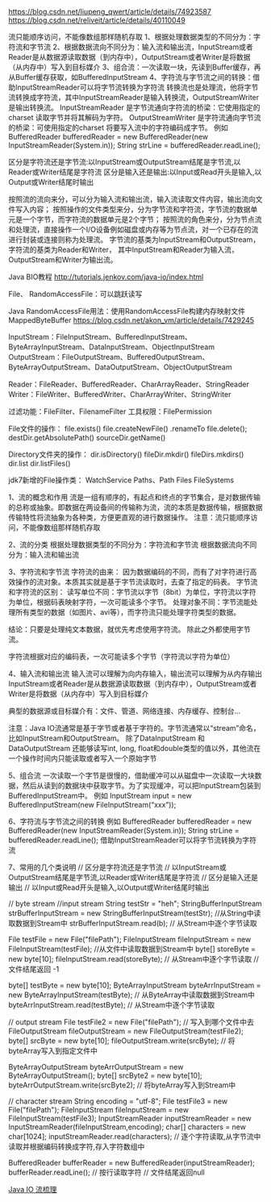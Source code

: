 
https://blog.csdn.net/liupeng_qwert/article/details/74923587
https://blog.csdn.net/reliveit/article/details/40110049


流只能顺序访问，不能像数组那样随机存取
1、根据处理数据类型的不同分为：字符流和字节流 
2、根据数据流向不同分为：输入流和输出流，InputStream或者Reader是从数据源读取数据（到内存中），OutputStream或者Writer是将数据（从内存中）写入到目标媒介
3、组合流：一次读取一块，先读到Buffer缓存，再从Buffer缓存获取，如BufferedInputStream
4、字符流与字节流之间的转换：借助InputStreamReader可以将字节流转换为字符流
转换流也是处理流，他将字节流转换成字符流，其中InputStreamReader是输入转换流，OutputStreamWriter是输出转换流。
InputStreamReader 是字节流通向字符流的桥梁：它使用指定的charset 读取字节并将其解码为字符。
OutputStreamWriter 是字符流通向字节流的桥梁：可使用指定的charset 将要写入流中的字符编码成字节。
例如 BufferedReader bufferedReader = new BufferedReader(new InputStreamReader(System.in)); 
String strLine = bufferedReader.readLine();


区分是字符流还是字节流:以InputStream或OutputStream结尾是字节流,以Reader或Writer结尾是字符流
区分是输入还是输出:以Input或Read开头是输入,以Output或Writer结尾时输出


按照流的流向来分，可以分为输入流和输出流，输入流读取文件内容，输出流向文件写入内容；
按照操作的文件类型来分，分为字节流和字符流，字节流的数据单元是一个字节，而字符流的数据单元是2个字节；
按照流的角色来分，分为节点流和处理流，直接操作一个I/O设备例如磁盘或内存等为节点流，对一个已存在的流进行封装或连接则称为处理流。
字节流的基类为InputStream和OutputStream，字符流的基类为Reader和Writer，
其中InputStream和Reader为输入流，OutputStream和Writer为输出流。



Java BIO教程
http://tutorials.jenkov.com/java-io/index.html



File、
RandomAccessFile：可以跳跃读写


Java RandomAccessFile用法：使用RandomAccessFile构建内存映射文件MappedByteBuffer
https://blog.csdn.net/akon_vm/article/details/7429245


InputStream：FileInputStream、BufferedInputStream、ByteArrayInputStream、DataInputStream、ObjectInputStream
OutputStream：FileOutputStream、BufferedOutputStream、ByteArrayOutputStream、DataOutputStream、ObjectOutputStream

Reader：FileReader、BufferedReader、CharArrayReader、StringReader
Writer：FileWriter、BufferedWriter、CharArrayWriter、StringWriter

过滤功能：FileFilter、FilenameFilter
工具权限：FilePermission


File文件的操作：
file.exists()
file.createNewFile()
.renameTo
file.delete();
destDir.getAbsolutePath()
sourceDir.getName()

Directory文件夹的操作：
dir.isDirectory()
fileDir.mkdir()
fileDirs.mkdirs()
dir.list
dir.listFiles()


jdk7新增的File操作类：
WatchService
Paths、Path
Files
FileSystems



1、流的概念和作用 
流是一组有顺序的，有起点和终点的字节集合，是对数据传输的总称或抽象。即数据在两设备间的传输称为流，流的本质是数据传输，根据数据传输特性将流抽象为各种类，方便更直观的进行数据操作。
注意：流只能顺序访问，不能像数组那样随机存取


2、流的分类 
根据处理数据类型的不同分为：字符流和字节流 
根据数据流向不同分为：输入流和输出流


3、字符流和字节流 
字符流的由来： 因为数据编码的不同，而有了对字符进行高效操作的流对象。本质其实就是基于字节流读取时，去查了指定的码表。 
字节流和字符流的区别： 
读写单位不同：字节流以字节（8bit）为单位，字符流以字符为单位，根据码表映射字符，一次可能读多个字节。 
处理对象不同：字节流能处理所有类型的数据（如图片、avi等），而字符流只能处理字符类型的数据。 

结论：只要是处理纯文本数据，就优先考虑使用字符流。 除此之外都使用字节流。

字符流根据对应的编码表，一次可能读多个字节（字符流以字符为单位）


4、输入流和输出流
输入流可以理解为向内存输入，输出流可以理解为从内存输出 
InputStream或者Reader是从数据源读取数据（到内存中），OutputStream或者Writer是将数据（从内存中）写入到目标媒介

典型的数据源或目标媒介有：文件、管道、网络连接、内存缓存、控制台…

注意：Java IO流通常是基于字节或者基于字符的。字节流通常以“stream”命名，比如InputStream和OutputStream。
除了DataInputStream 和DataOutputStream 还能够读写int, long, float和double类型的值以外，其他流在一个操作时间内只能读取或者写入一个原始字节


5、组合流
一次读取一个字节是很慢的，借助缓冲可以从磁盘中一次读取一大块数据，然后从读到的数据块中获取字节。为了实现缓冲，可以把InputStream包装到BufferedInputStream中。
例如 InputStream input = new BufferedInputStream(new FileInputStream(“xxx”));


6、字符流与字节流之间的转换
例如 BufferedReader bufferedReader = new BufferedReader(new InputStreamReader(System.in)); 
String strLine = bufferedReader.readLine();
借助InputStreamReader可以将字节流转换为字符流


7、常用的几个类说明
// 区分是字符流还是字节流
// 以InputStream或OutputStream结尾是字节流,以Reader或Writer结尾是字符流
// 区分是输入还是输出
// 以Input或Read开头是输入,以Output或Writer结尾时输出

// byte stream
//input stream
String testStr = "heh";
StringBufferInputStream strBufferInputStream = new StringBufferInputStream(testStr); //从String中读取数据到Stream中
strBufferInputStream.read(b); // 从Stream中逐个字节读取

File testFile = new File("filePath");
FileInputStream fileInputStream = new FileInputStream(testFile); //从文件中读取数据到Stream中
byte[] storeByte = new byte[10];
fileInputStream.read(storeByte);    // 从Stream中逐个字节读取  // 文件结尾返回 -1

byte[] testByte = new byte[10];
ByteArrayInputStream byteArrInputStream = new ByteArrayInputStream(testByte); // 从ByteArray中读取数据到Stream中
byteArrInputStream.read(testByte); // 从Stream中逐个字节读取

// output stream
File testFile2 = new File("filePath");  // 写入到哪个文件中去
FileOutputStream fileOutputStream = new FileOutputStream(testFile2);
byte[] srcByte = new byte[10];
fileOutputStream.write(srcByte); // 将byteArray写入到指定文件中

ByteArrayOutputStream byteArrOutputStream = new ByteArrayOutputStream();
byte[] srcByte2 = new byte[10];
byteArrOutputStream.write(srcByte2); // 将byteArray写入到Stream中

// character stream
String encoding = "utf-8";
File testFile3 = new File("filePath");
FileInputStream fileInputStream = new FileInputStream(testFile3);
InputStreamReader inputStreamReader = new InputStreamReader(fileInputStream,encoding);
char[] characters = new char[1024];
inputStreamReader.read(characters);  // 逐个字符读取,从字节流中读取并根据编码转换成字符,存入字符数组中

BufferedReader bufferReader = new BufferedReader(inputStreamReader);
bufferReader.readLine(); // 按行读取字符  // 文件结尾返回null




[Java IO 流梳理](https://mp.weixin.qq.com/s/ZYpqZ6zB9YqcKTUKrLiOeQ)



